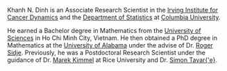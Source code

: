 Khanh N. Dinh is an Associate Research Scientist in the [Irving Institute for Cancer Dynamics](https://cancerdynamics.columbia.edu) and the [Department of Statistics](https://stat.columbia.edu) at [Columbia University](https://www.columbia.edu).

He earned a Bachelor degree in Mathematics from the [University of Sciences](https://www.math.hcmus.edu.vn/en/) in Ho Chi Minh City, Vietnam. He then obtained a PhD degree in Mathematics at the [University of Alabama](https://math.ua.edu) under the advise of Dr. [Roger Sidje](https://math.ua.edu/people/roger-b-sidje/). Previously, he was a Postdoctoral Research Scientist under the guidance of Dr. [Marek Kimmel](https://profiles.rice.edu/faculty/marek-kimmel) at Rice University and Dr. [Simon Tavar{\'e}](https://tavarelab.cancerdynamics.columbia.edu).